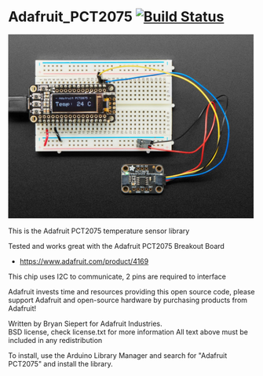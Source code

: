 Adafruit_PCT2075 [![Build Status](https://travis-ci.com/adafruit/Adafruit_PCT2075.svg?branch=master)](https://travis-ci.com/adafruit/Adafruit_PCT2075)
================

<a href="https://www.adafruit.com/products/4169"><img src="assets/board.jpg?raw=true" width="500px"></a>

This is the Adafruit PCT2075 temperature sensor library

Tested and works great with the Adafruit PCT2075 Breakout Board
* https://www.adafruit.com/product/4169

This chip uses I2C to communicate, 2 pins are required to interface

Adafruit invests time and resources providing this open source code, please support Adafruit and open-source hardware by purchasing products from Adafruit!

Written by Bryan Siepert for Adafruit Industries.  
BSD license, check license.txt for more information
All text above must be included in any redistribution

To install, use the Arduino Library Manager and search for "Adafruit PCT2075" and install the library.
